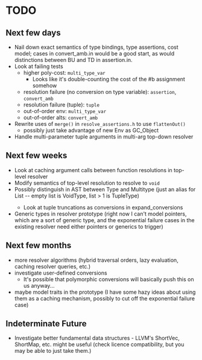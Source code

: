 # TODO #

## Next few days ##
* Nail down exact semantics of type bindings, type assertions, cost model; cases in convert_amb.in would be a good start, as would distinctions between BU and TD in assertion.in.
* Look at failing tests
  * higher poly-cost: `multi_type_var`
    * Looks like it's double-counting the cost of the #b assignment somehow
  * resolution failure (no conversion on type variable): `assertion`, `convert_amb`
  * resolution failure (tuple): `tuple`
  * out-of-order env: `multi_type_var`
  * out-of-order alts: `convert_amb`
* Rewrite uses of `merge()` in `resolve_assertions.h` to use `flattenOut()`
  * possibly just take advantage of new Env as GC_Object
* Handle multi-parameter tuple arguments in multi-arg top-down resolver

## Next few weeks ##
* Look at caching argument calls between function resolutions in top-level resolver
* Modify semantics of top-level resolution to resolve to `void`
* Possibly distinguish in AST between Type and Multitype (just an alias for List<Type> -- empty list is VoidType, list > 1 is TupleType)
  * Look at tuple truncations as conversions in expand_conversions
* Generic types in resolver prototype (right now I can't model pointers, which are a sort of generic type, and the exponential failure cases in the existing resolver need either pointers or generics to trigger)

## Next few months ##
* more resolver algorithms (hybrid traversal orders, lazy evaluation, caching resolver queries, etc.)
* investigate user-defined conversions
  * It's possible that polymorphic conversions will basically push this on us anyway...
* maybe model traits in the prototype (I have some hazy ideas about using them as a caching mechanism, possibly to cut off the exponential failure case)

## Indeterminate Future ##
* Investigate better fundamental data structures - LLVM's ShortVec, ShortMap, etc. might be useful (check licence compatibility, but you may be able to just take them.)